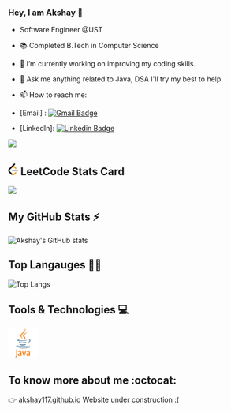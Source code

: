 ### Hey, I am Akshay 👋

- Software Engineer @UST
- :books: Completed B.Tech in Computer Science 
- 🔭 I’m currently working on improving my coding skills.
- 💬 Ask me anything related to Java, DSA I'll try my best to help.
- 📫 How to reach me: 

- [Email] :   [![Gmail Badge](https://img.shields.io/badge/-akshayvanil117@gmail.com-c14438?style=flat-square&logo=Gmail&logoColor=white&link=mailto:akshayvanil117@gmail.com)](mailto:akshayvanil117@gmail.com)
- [LinkedIn]:   [![Linkedin Badge](https://img.shields.io/badge/-Akshay-blue?style=flat-square&logo=Linkedin&logoColor=white&link=https://www.linkedin.com/in/akshay-v-anil-8691ba7b/)](https://www.linkedin.com/in/akshay-v-anil-8691ba7b/)
        
<img src="https://github-readme-streak-stats.herokuapp.com/?user=akshay117"/>

<!-- LeetCode Stats Card ❤️ -->
<h2 align="left"><img src="https://github.com/AkashSingh3031/AkashSingh3031/blob/main/images/Tech%20Tools/LeetCode.png" width="20px"> LeetCode Stats Card </h2>
<p align="left">
  <a href="https://leetcode.com/akshayvanil" target="_blank">
    <img width=60% src="https://leetcode.card.workers.dev/?username=akshayvanil&theme=light&font=source_code_pro&extension=activity&border_radius=20"/>
  </a>
</p>

## My GitHub Stats ⚡

![Akshay's GitHub stats](https://github-readme-stats.vercel.app/api?username=akshay117&show_icons=true&count_private=true&show_icons=true&include_all_commits=true)

## Top Langauges 👩‍💻
 
![Top Langs](https://github-readme-stats.vercel.app/api/top-langs/?username=akshay117&hide=TeX&layout=compact)

## Tools & Technologies :computer:

<code><img height="60" src="https://raw.githubusercontent.com/github/explore/80688e429a7d4ef2fca1e82350fe8e3517d3494d/topics/java/java.png"></code>
<!-- <code><img height="60" src="https://raw.githubusercontent.com/github/explore/80688e429a7d4ef2fca1e82350fe8e3517d3494d/topics/nodejs/nodejs.png"></code>
<code><img height="60" src="https://raw.githubusercontent.com/github/explore/80688e429a7d4ef2fca1e82350fe8e3517d3494d/topics/docker/docker.png"></code>
<code><img height="60" src="https://raw.githubusercontent.com/github/explore/80688e429a7d4ef2fca1e82350fe8e3517d3494d/topics/kubernetes/kubernetes.png"></code> -->

 
## To know more about me :octocat:
 :point_right:  <a href="https://akshay117.github.io">akshay117.github.io</a>
 Website under construction :(
